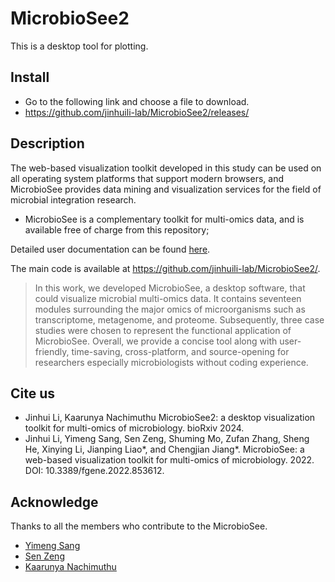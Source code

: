 # MicrobioSee2
This is a desktop tool for plotting.
## Install
- Go to the following link and choose a file to download.
- https://github.com/jinhuili-lab/MicrobioSee2/releases/
## Description
The web-based visualization toolkit developed in this study can be used on all operating system platforms that support modern browsers, and MicrobioSee provides data mining and visualization services for the field of microbial integration research.

- MicrobioSee is a complementary toolkit for multi-omics data, and is available free of charge from this repository;

Detailed user documentation can be found [here](https://microbiosee.github.io).

The main code is available at https://github.com/jinhuili-lab/MicrobioSee2/.

>In this work, we developed MicrobioSee, a desktop software, that could visualize microbial multi-omics data. It contains seventeen modules surrounding the major omics of microorganisms such as transcriptome, metagenome, and proteome. Subsequently, three case studies were chosen to represent the functional application of MicrobioSee. Overall, we provide a concise tool along with user-friendly, time-saving, cross-platform, and source-opening for researchers especially microbiologists without coding experience.

## Cite us
- Jinhui Li, Kaarunya Nachimuthu MicrobioSee2:  a desktop visualization toolkit for multi-omics of microbiology. bioRxiv 2024.
- Jinhui Li, Yimeng Sang, Sen Zeng, Shuming Mo, Zufan Zhang, Sheng He, Xinying Li, Jianping Liao*, and Chengjian Jiang*. MicrobioSee: a web-based visualization toolkit for multi-omics of microbiology. 2022. DOI: 10.3389/fgene.2022.853612.


## Acknowledge
Thanks to all the members who contribute to the MicrobioSee.
- [Yimeng Sang](https://github.com/wanqiangdehuoguo)
- [Sen Zeng]()
- [Kaarunya Nachimuthu](https://github.com/kaarunyanachimuthu)
